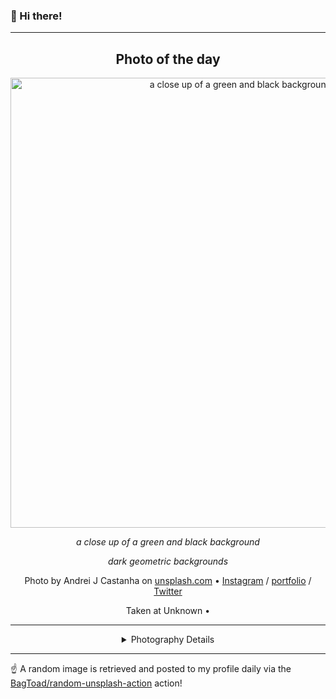 ### 👋 Hi there!

----
<div align="center">

## Photo of the day
  
  <a href="https://unsplash.com/photos/a-close-up-of-a-green-and-black-background-Hkeqp6PU21Y"><img width="720" src="https://images.unsplash.com/photo-1704158853213-1213fb88e02d?crop=entropy&cs=tinysrgb&fit=max&fm=jpg&ixid=M3w1NTI0NDl8MHwxfHJhbmRvbXx8fHx8fHx8fDE3MDY1NDI3MTR8&ixlib=rb-4.0.3&q=80&w=1080" alt="a close up of a green and black background"></a>
  
  <em>a close up of a green and black background</em>
  
  <em>dark geometric backgrounds</em>

  Photo by Andrei J Castanha on [unsplash.com](https://unsplash.com/) • [Instagram](https://instagram.com/andreicastanha) / [portfolio](http://instagram.com/@andreicastanha) / [Twitter](https://twitter.com/jaquieu)
  
  Taken at Unknown • 
  
  ---
  
<details>
<summary>Photography Details</summary>
  
| Parameter     | Value |
| ------------- | ----- |
| Camera Model  | null |
| Exposure Time | null |
| Aperture      | null |
| Focal Length  | null |
| ISO           | null |
| Location      | Unknown (null) |
| Coordinates   | Latitude 0, Longitude 0 |

### Map



</details>

</div>

----

☝️ A random image is retrieved and posted to my profile daily via the [BagToad/random-unsplash-action](https://github.com/BagToad/random-unsplash-action) action!
